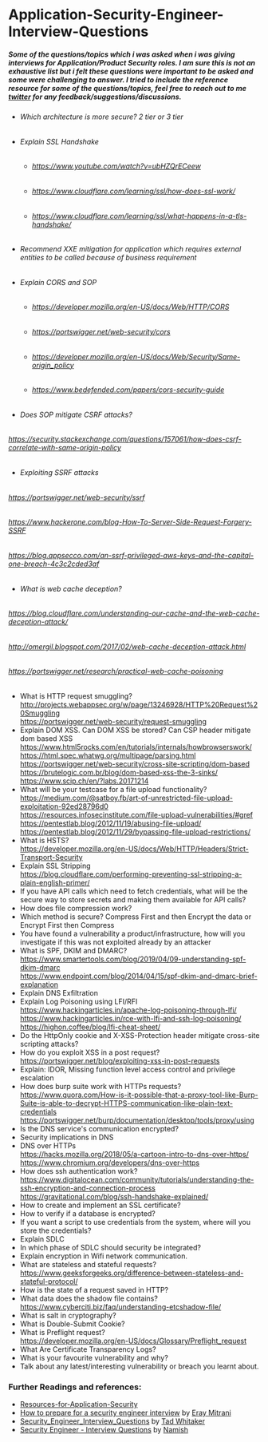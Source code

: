 # Application-Security-Engineer-Interview-Questions  
##### Some of the questions/topics which i was asked when i was giving interviews for Application/Product Security roles. I am sure this is not an exhaustive list but i felt these questions were important to be asked and some were challenging to answer. I tried to include the reference resource for some of the questions/topics, feel free to reach out to me [twitter](https://twitter.com/security_prince) for any feedback/suggestions/discussions.


* ###### Which architecture is more secure? 2 tier or 3 tier
* ###### Explain SSL Handshake   
  * ###### https://www.youtube.com/watch?v=ubHZQrECeew  
  * ###### https://www.cloudflare.com/learning/ssl/how-does-ssl-work/  
  * ###### https://www.cloudflare.com/learning/ssl/what-happens-in-a-tls-handshake/  
* ###### Recommend XXE mitigation for application which requires external entities to be called because of business requirement  
* ###### Explain CORS and SOP  
  * ###### https://developer.mozilla.org/en-US/docs/Web/HTTP/CORS  
  * ###### https://portswigger.net/web-security/cors  
  * ###### https://developer.mozilla.org/en-US/docs/Web/Security/Same-origin_policy  
  * ###### https://www.bedefended.com/papers/cors-security-guide  
* ###### Does SOP mitigate CSRF attacks?  
###### https://security.stackexchange.com/questions/157061/how-does-csrf-correlate-with-same-origin-policy

* ###### Exploiting SSRF attacks  
###### https://portswigger.net/web-security/ssrf  
###### https://www.hackerone.com/blog-How-To-Server-Side-Request-Forgery-SSRF  
###### https://blog.appsecco.com/an-ssrf-privileged-aws-keys-and-the-capital-one-breach-4c3c2cded3af
* ###### What is web cache deception?  
###### https://blog.cloudflare.com/understanding-our-cache-and-the-web-cache-deception-attack/  
###### http://omergil.blogspot.com/2017/02/web-cache-deception-attack.html  
###### https://portswigger.net/research/practical-web-cache-poisoning  
* What is HTTP request smuggling?  
http://projects.webappsec.org/w/page/13246928/HTTP%20Request%20Smuggling  
https://portswigger.net/web-security/request-smuggling  
* Explain DOM XSS. Can DOM XSS be stored? Can CSP header mitigate dom based XSS  
https://www.html5rocks.com/en/tutorials/internals/howbrowserswork/  
https://html.spec.whatwg.org/multipage/parsing.html  
https://portswigger.net/web-security/cross-site-scripting/dom-based  
https://brutelogic.com.br/blog/dom-based-xss-the-3-sinks/  
https://www.scip.ch/en/?labs.20171214  
* What will be your testcase for a file upload functionality?  
https://medium.com/@satboy.fb/art-of-unrestricted-file-upload-exploitation-92ed28796d0  
https://resources.infosecinstitute.com/file-upload-vulnerabilities/#gref  
https://pentestlab.blog/2012/11/19/abusing-file-upload/  
https://pentestlab.blog/2012/11/29/bypassing-file-upload-restrictions/  
* What is HSTS?  
https://developer.mozilla.org/en-US/docs/Web/HTTP/Headers/Strict-Transport-Security  
* Explain SSL Stripping  
https://blog.cloudflare.com/performing-preventing-ssl-stripping-a-plain-english-primer/  
* If you have API calls which need to fetch credentials, what will be the secure way to store secrets and making them available for API calls?  
* How does file compression work?  
* Which method is secure? Compress First and then Encrypt the data or Encrypt First then Compress  
* You have found a vulnerability a product/infrastructure, how will you investigate if this was not exploited already by an attacker  
* What is SPF, DKIM and DMARC?  
https://www.smartertools.com/blog/2019/04/09-understanding-spf-dkim-dmarc  
https://www.endpoint.com/blog/2014/04/15/spf-dkim-and-dmarc-brief-explanation  
* Explain DNS Exfiltration  
* Explain Log Poisoning using LFI/RFI  
https://www.hackingarticles.in/apache-log-poisoning-through-lfi/  
https://www.hackingarticles.in/rce-with-lfi-and-ssh-log-poisoning/  
https://highon.coffee/blog/lfi-cheat-sheet/  
* Do the HttpOnly cookie and X-XSS-Protection header mitigate cross-site scripting attacks?  
* How do you exploit XSS in a post request?  
https://portswigger.net/blog/exploiting-xss-in-post-requests  
* Explain: IDOR, Missing function level access control and privilege escalation  
* How does burp suite work with HTTPs requests?  
https://www.quora.com/How-is-it-possible-that-a-proxy-tool-like-Burp-Suite-is-able-to-decrypt-HTTPS-communication-like-plain-text-credentials  
https://portswigger.net/burp/documentation/desktop/tools/proxy/using 
* Is the DNS service's communication encrypted?
* Security implications in DNS
* DNS over HTTPs  
https://hacks.mozilla.org/2018/05/a-cartoon-intro-to-dns-over-https/  
https://www.chromium.org/developers/dns-over-https  
* How does ssh authentication work?  
https://www.digitalocean.com/community/tutorials/understanding-the-ssh-encryption-and-connection-process  
https://gravitational.com/blog/ssh-handshake-explained/  
* How to create and implement an SSL certificate?  
* How to verify if a database is encrypted?  
* If you want a script to use credentials from the system, where will you store the credentials?
* Explain SDLC
* In which phase of SDLC should security be integrated?
* Explain encryption in Wifi network communication.
* What are stateless and stateful requests?  
https://www.geeksforgeeks.org/difference-between-stateless-and-stateful-protocol/  
* How is the state of a request saved in HTTP?  
* What data does the shadow file contains?  
https://www.cyberciti.biz/faq/understanding-etcshadow-file/  
* What is salt in cryptography?  
* What is Double-Submit Cookie?  
* What is Preflight request?  
https://developer.mozilla.org/en-US/docs/Glossary/Preflight_request  
* What Are Certificate Transparency Logs?  
* What is your favourite vulnerability and why?  
* Talk about any latest/interesting vulnerability or breach you learnt about.

### Further Readings and references:
* [Resources-for-Application-Security](https://github.com/security-prince/Resources-for-Application-Security)  
* [How to prepare for a security engineer interview](https://medium.com/@eraymitrani/how-to-prepare-for-a-security-engineer-interview-6cf1d84de22f) by [Eray Mitrani](https://twitter.com/ErayMitrani)  
* [Security_Engineer_Interview_Questions](https://github.com/tadwhitaker/Security_Engineer_Interview_Questions/blob/master/security-interview-questions) by [Tad Whitaker](https://twitter.com/theporkskewe)  
* [Security Engineer - Interview Questions](https://gist.github.com/namishelex01/b5555edbdcdf5597174ddce5c86d3192) by [Namish](NamishSir)
